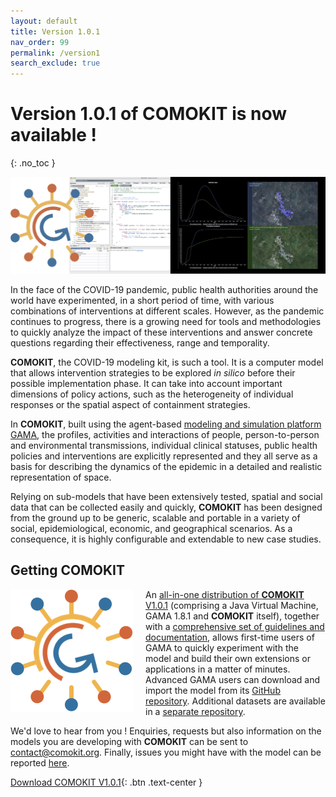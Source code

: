 ```yaml
---
layout: default
title: Version 1.0.1
nav_order: 99
permalink: /version1
search_exclude: true
---
```


# Version 1.0.1 of COMOKIT is now available !
{: .no_toc }

<p align="center">
  <img  src="https://github.com/COMOKIT/COMOKIT-Website/blob/master/docs/assets/images/como.jpg?raw=true">
</p>

In the face of the COVID-19 pandemic, public health authorities around the world have experimented, in a short period of time, with various combinations of interventions at different scales. However, as the pandemic continues to progress, there is a growing need for tools and methodologies to quickly analyze the impact of these interventions and answer concrete questions regarding their effectiveness, range and temporality.

**COMOKIT**, the COVID-19 modeling kit, is such a tool. It is a computer model that allows intervention strategies to be explored _in silico_ before their possible implementation phase. It can take into account important dimensions of policy actions, such as the heterogeneity of individual responses or the spatial aspect of containment strategies. 

In **COMOKIT**, built using the agent-based [modeling and simulation platform GAMA](http://gama-platform.org), the profiles, activities and interactions of people, person-to-person and environmental transmissions, individual clinical statuses, public health policies and interventions are explicitly represented and they all serve as a basis for describing the dynamics of the epidemic in a detailed and realistic representation of space. 

Relying on sub-models that have been extensively tested, spatial and social data that can be collected easily and quickly, **COMOKIT** has been designed from the ground up to be generic, scalable and portable in a variety of social, epidemiological, economic, and geographical scenarios. As a consequence, it is highly configurable and extendable to new case studies. 

## Getting COMOKIT
<p/>
<img align="left" style="margin-right: 20px" src="https://github.com/COMOKIT/COMOKIT-Website/blob/master/docs/assets/images/comokit-logo.png?raw=true">

An [all-in-one distribution of **COMOKIT** V1.0.1](https://github.com/COMOKIT/COMOKIT-Model/releases/tag/v1.0.1) (comprising a Java Virtual Machine, GAMA 1.8.1 and **COMOKIT** itself), together with a [comprehensive set of guidelines and documentation](https://comokit.org/docs/), allows first-time users of GAMA to quickly experiment with the model and build their own extensions or applications in a matter of minutes. Advanced GAMA users can download and import the model from its [GitHub repository](https://github.com/COMOKIT/COMOKIT-Model). Additional datasets are available in a [separate repository](https://github.com/COMOKIT/COMOKIT-Datasets).

We'd love to hear from you ! Enquiries, requests but also information on the models you are developing with **COMOKIT** can be sent to [contact@comokit.org](mailto:contact@comokit.org). Finally, issues you might have with the model can be reported [here](https://github.com/COMOKIT/COMOKIT-Model/issues). 
  
[Download COMOKIT V1.0.1](https://github.com/COMOKIT/COMOKIT-Model/releases/tag/v1.0.1){: .btn .text-center }

